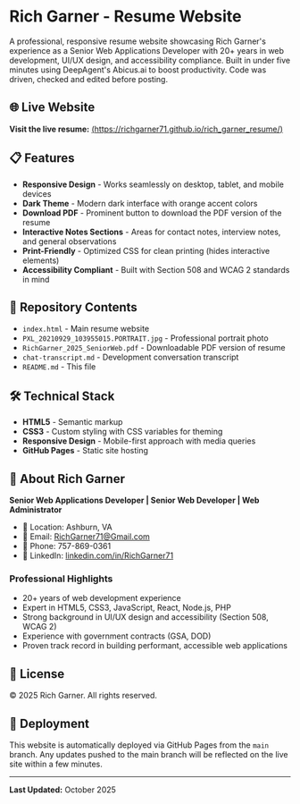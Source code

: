 # Rich Garner - Resume Website

A professional, responsive resume website showcasing Rich Garner's experience as a Senior Web Applications Developer with 20+ years in web development, UI/UX design, and accessibility compliance. Built in under five minutes using DeepAgent's Abicus.ai to boost productivity. Code was driven, checked and edited before posting.

## 🌐 Live Website

**Visit the live resume:** [(https://richgarner71.github.io/rich_garner_resume/)](https://richgarner71.github.io/rich_garner_resume/)

## 📋 Features

- **Responsive Design** - Works seamlessly on desktop, tablet, and mobile devices
- **Dark Theme** - Modern dark interface with orange accent colors
- **Download PDF** - Prominent button to download the PDF version of the resume
- **Interactive Notes Sections** - Areas for contact notes, interview notes, and general observations
- **Print-Friendly** - Optimized CSS for clean printing (hides interactive elements)
- **Accessibility Compliant** - Built with Section 508 and WCAG 2 standards in mind

## 📁 Repository Contents

- `index.html` - Main resume website
- `PXL_20210929_103955015.PORTRAIT.jpg` - Professional portrait photo
- `RichGarner_2025_SeniorWeb.pdf` - Downloadable PDF version of resume
- `chat-transcript.md` - Development conversation transcript
- `README.md` - This file

## 🛠️ Technical Stack

- **HTML5** - Semantic markup
- **CSS3** - Custom styling with CSS variables for theming
- **Responsive Design** - Mobile-first approach with media queries
- **GitHub Pages** - Static site hosting

## 👤 About Rich Garner

**Senior Web Applications Developer | Senior Web Developer | Web Administrator**

- 📍 Location: Ashburn, VA
- 📧 Email: RichGarner71@Gmail.com
- 📱 Phone: 757-869-0361
- 💼 LinkedIn: [linkedin.com/in/RichGarner71](https://linkedin.com/in/RichGarner71)

### Professional Highlights

- 20+ years of web development experience
- Expert in HTML5, CSS3, JavaScript, React, Node.js, PHP
- Strong background in UI/UX design and accessibility (Section 508, WCAG 2)
- Experience with government contracts (GSA, DOD)
- Proven track record in building performant, accessible web applications

## 📄 License

© 2025 Rich Garner. All rights reserved.

## 🚀 Deployment

This website is automatically deployed via GitHub Pages from the `main` branch. Any updates pushed to the main branch will be reflected on the live site within a few minutes.

---

**Last Updated:** October 2025
